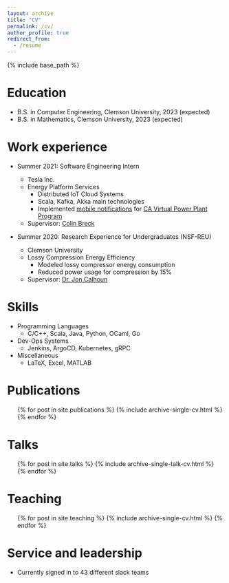 ```yaml
---
layout: archive
title: "CV"
permalink: /cv/
author_profile: true
redirect_from:
  - /resume
---
```


{% include base_path %}

Education
======
* B.S. in Computer Engineering, Clemson University, 2023 (expected)
* B.S. in Mathematics, Clemson University, 2023 (expected)

Work experience
======
* Summer 2021: Software Engineering Intern
  * Tesla Inc.
  * Energy Platform Services
    * Distributed IoT Cloud Systems
    * Scala, Kafka, Akka main technologies
    * Implemented [mobile notifications](https://electrek.co/2021/07/22/tesla-releases-details-virtual-power-plant-public-good-without-compensation/) for [CA Virtual Power Plant Program](https://electrek.co/2021/07/16/tesla-launches-virtual-power-plant-powerwalls-help-california-grid/)
  * Supervisor: [Colin Breck](https://blog.colinbreck.com/)

* Summer 2020: Research Experience for Undergraduates (NSF-REU)
  * Clemson University
  * Lossy Compression Energy Efficiency
    * Modeled lossy compressor energy consumption
    * Reduced power usage for compression by 15% 
  * Supervisor: [Dr. Jon Calhoun](https://jonccal.people.clemson.edu/)
  
Skills
======
* Programming Languages
  * C/C++, Scala, Java, Python, OCaml, Go
* Dev-Ops Systems
  * Jenkins, ArgoCD, Kubernetes, gRPC
* Miscellaneous
  * LaTeX, Excel, MATLAB

Publications
======
  <ul>{% for post in site.publications %}
    {% include archive-single-cv.html %}
  {% endfor %}</ul>
  
Talks
======
  <ul>{% for post in site.talks %}
    {% include archive-single-talk-cv.html %}
  {% endfor %}</ul>
  
Teaching
======
  <ul>{% for post in site.teaching %}
    {% include archive-single-cv.html %}
  {% endfor %}</ul>
  
Service and leadership
======
* Currently signed in to 43 different slack teams
